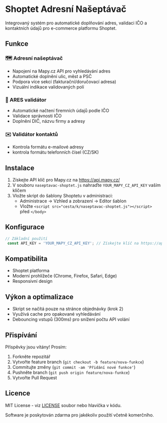 # Shoptet Adresní Našeptávač

Integrovaný systém pro automatické doplňování adres, validaci IČO a kontaktních údajů pro e-commerce platformu Shoptet.

## Funkce

### 🗺️ Adresní našeptávač
- Napojení na Mapy.cz API pro vyhledávání adres
- Automatické doplnění ulic, měst a PSČ
- Podpora více sekcí (fakturační/doručovací adresa)
- Vizuální indikace validovaných polí

### 🏢 ARES validátor
- Automatické načtení firemních údajů podle IČO
- Validace správnosti IČO
- Doplnění DIČ, názvu firmy a adresy

### ✉️ Validátor kontaktů
- Kontrola formátu e-mailové adresy
- kontrola formátu telefonních čísel (CZ/SK)

## Instalace

1. Získejte API klíč pro Mapy.cz na https://api.mapy.cz/
2. V souboru `naseptavac-shoptet.js` nahraďte `YOUR_MAPY_CZ_API_KEY` vaším klíčem
3. Vložte skript do šablony Shoptetu v administraci:
   - Administrace → Vzhled a zobrazení → Editor šablon
   - Vložte `<script src="cesta/k/naseptavac-shoptet.js"></script>` před `</body>`

## Konfigurace

```javascript
// Základní použití
 const API_KEY = 'YOUR_MAPY_CZ_API_KEY'; // Získejte klíč na https://api.mapy.cz/
```

## Kompatibilita

- Shoptet platforma
- Moderní prohlížeče (Chrome, Firefox, Safari, Edge)
- Responsivní design

## Výkon a optimalizace

- Skript se načítá pouze na stránce objednávky (krok 2)
- Využívá cache pro opakované vyhledávání
- Debouncing vstupů (300ms) pro snížení počtu API volání

## Přispívání

Příspěvky jsou vítány! Prosím:
1. Forkněte repozitář
2. Vytvořte feature branch (`git checkout -b feature/nova-funkce`)
3. Commitujte změny (`git commit -am 'Přidání nové funkce'`)
4. Pushněte branch (`git push origin feature/nova-funkce`)
5. Vytvořte Pull Request

## Licence

MIT License - viz [LICENSE](LICENSE) soubor nebo hlavička v kódu.

Software je poskytován zdarma pro jakékoliv použití včetně komerčního.